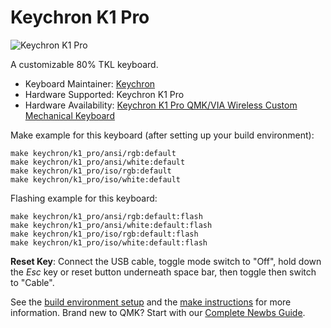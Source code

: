 # Keychron K1 Pro

![Keychron K1 Pro](https://i.imgur.com/E6KPWBD.jpg)

A customizable 80% TKL keyboard.

* Keyboard Maintainer: [Keychron](https://github.com/keychron)
* Hardware Supported: Keychron K1 Pro
* Hardware Availability: [Keychron K1 Pro QMK/VIA Wireless Custom Mechanical Keyboard](https://www.keychron.com/products/keychron-k1-pro-qmk-via-wireless-custom-mechanical-keyboard)

Make example for this keyboard (after setting up your build environment):

    make keychron/k1_pro/ansi/rgb:default
    make keychron/k1_pro/ansi/white:default
    make keychron/k1_pro/iso/rgb:default
    make keychron/k1_pro/iso/white:default

Flashing example for this keyboard:

    make keychron/k1_pro/ansi/rgb:default:flash
    make keychron/k1_pro/ansi/white:default:flash
    make keychron/k1_pro/iso/rgb:default:flash
    make keychron/k1_pro/iso/white:default:flash

**Reset Key**: Connect the USB cable, toggle mode switch to "Off", hold down the *Esc* key or reset button underneath space bar, then toggle then switch to "Cable".

See the [build environment setup](https://docs.qmk.fm/#/getting_started_build_tools) and the [make instructions](https://docs.qmk.fm/#/getting_started_make_guide) for more information. Brand new to QMK? Start with our [Complete Newbs Guide](https://docs.qmk.fm/#/newbs).
